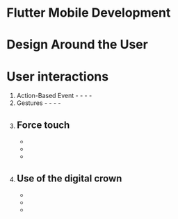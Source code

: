 # Flutter Mobile Development
# Design Around the User
 # User interactions
   1) Action-Based Event 
     -
     -
     -
     -
  2) Gestures
    -
    -
    - 
    -
 3) Force touch
    -
    -
    -
    -
 4) Use of the digital crown
    -
    -
    -
    -
